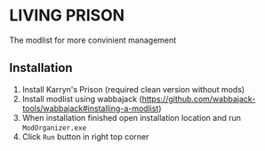 # LIVING PRISON

The modlist for more convinient management

## Installation

1. Install Karryn's Prison (required clean version without mods)
2. Install modlist using wabbajack (https://github.com/wabbajack-tools/wabbajack#installing-a-modlist)
3. When installation finished open installation location and run `ModOrganizer.exe`
4. Click `Run` button in right top corner
